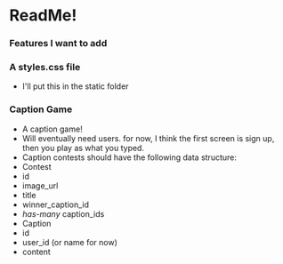 # ReadMe!
### Features I want to add
### A styles.css file
-  I'll put this in the static folder

### Caption Game
- A caption game!
- Will eventually need users. for now, I think the first screen is sign up, then you play as what you typed.
- Caption contests should have the following data structure:
 - Contest
  - id
  - image_url
  - title
  - winner_caption_id
  - *has-many* caption_ids
- Caption
 - id
 - user_id (or name for now)
 - content
 
